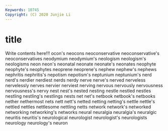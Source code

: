```yaml
---
Keywords: 10745
Copyright: (C) 2020 Junjie Li
---
```


# title

Write contents here!!!
ocon's 
neocons
neoconservative 
neoconservative's 
neoconservatives 
neodymium 
neodymium's 
neologism 
neologism's 
neologisms 
neon 
neon's
neonatal 
neonate 
neonate's 
neonates 
neophyte 
neophyte's 
neophytes 
neoprene 
neoprene's 
nephew
nephew's 
nephews 
nephritis 
nephritis's 
nepotism 
nepotism's 
neptunium 
neptunium's 
nerd 
nerd's
nerdier 
nerdiest 
nerds 
nerdy 
nerve 
nerve's 
nerved 
nerveless 
nervelessly 
nerves
nervier 
nerviest 
nerving 
nervous 
nervously 
nervousness 
nervousness's 
nervy 
nest 
nest's
nested 
nesting 
nestle 
nestled 
nestles 
nestling 
nestling's 
nestlings 
nests 
net
net's 
netbook 
netbook's 
netbooks 
nether 
nethermost 
nets 
nett 
nett's 
netted
netting 
netting's 
nettle 
nettle's 
nettled 
nettles 
nettlesome 
nettling 
netts 
network
network's 
networked 
networking 
networking's 
networks 
neural 
neuralgia 
neuralgia's 
neuralgic 
neuritis
neuritis's 
neurological 
neurologist 
neurologist's 
neurologists 
neurology 
neurology's 
neuron 

